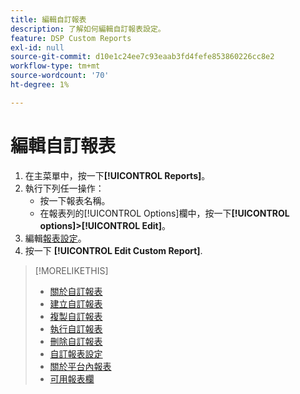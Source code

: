 ```yaml
---
title: 編輯自訂報表
description: 了解如何編輯自訂報表設定。
feature: DSP Custom Reports
exl-id: null
source-git-commit: d10e1c24ee7c93eaab3fd4fefe853860226cc8e2
workflow-type: tm+mt
source-wordcount: '70'
ht-degree: 1%

---
```



# 編輯自訂報表

1. 在主菜單中，按一下&#x200B;**[!UICONTROL Reports]**。
1. 執行下列任一操作：
   * 按一下報表名稱。
   * 在報表列的[!UICONTROL Options]欄中，按一下&#x200B;**[!UICONTROL options]>[!UICONTROL Edit]**。
1. 編輯[報表設定](/help/dsp/reports/report-settings.md)。
1. 按一下 **[!UICONTROL Edit Custom Report]**.

>[!MORELIKETHIS]
>
>* [關於自訂報表](/help/dsp/reports/report-about.md)
>* [建立自訂報表](/help/dsp/reports/report-create.md)
>* [複製自訂報表](/help/dsp/reports/report-copy.md)
>* [執行自訂報表](/help/dsp/reports/report-run-now.md)
>* [刪除自訂報表](/help/dsp/reports/report-delete.md)
>* [自訂報表設定](/help/dsp/reports/report-settings.md)
>* [關於平台內報表](/help/dsp/campaign-management/reports/campaign-reports-about.md)
>* [可用報表欄](/help/dsp/reports/report-columns.md)

